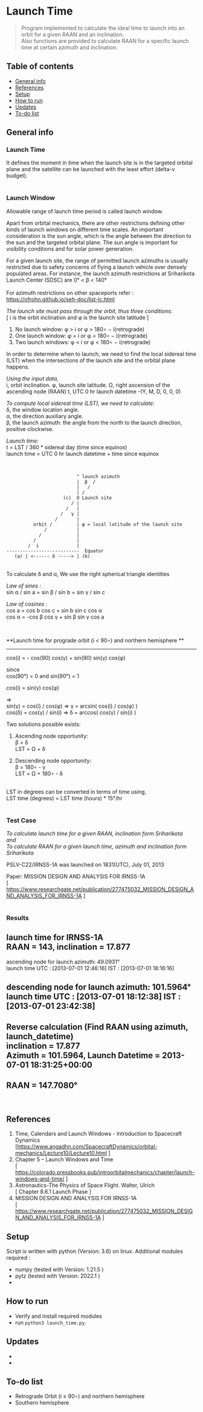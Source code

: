 # Launch Time
> Program implemented to calculate the ideal time to launch into an orbit for a given RAAN and an inclination.  
> Also functions are provided to calculate RAAN for a specific launch time at certain azimuth and inclination.    


## Table of contents
* [General info](#general-info)
* [References](#references)
* [Setup](#setup)
* [How to run ](#how)
* [Updates](#updates)
* [To-do list](#to-do)


## General info
### Launch Time    
It defines the moment in time when the launch site is in the targeted orbital plane and the satellite can be launched with the least effort (delta-v budget).      
&nbsp;         
### Launch Window    
Allowable range of launch time period is called launch window.
&nbsp;         

Apart from orbital mechanics, there are other restrictions defining other kinds of launch windows on different time scales. An important consideration is the sun angle, which is the angle between the direction to the sun and the targeted orbital plane. The sun angle is important for visibility conditions and for solar power generation.
&nbsp;        

For a given launch site, the range of permitted launch azimuths is usually restricted due to safety concerns of flying a launch vehicle over densely populated areas. For instance, the launch azimuth restrictions at Sriharikota Launch Center (SDSC) are 0° < β < 140°    
&nbsp;        
For azimuth restrictions on other spaceports refer :    https://ofrohn.github.io/seh-doc/list-lc.html
&nbsp;    
   

*The launch site must pass through the orbit, thus three conditions:*    
[ i is the orbit inclination and φ is the launch site latitude ]    

1. No launch window: φ > i or φ > 180∘ − i(retrograde)    
2. One launch window: φ = i or φ = 180∘ − i(retrograde)    
3. Two launch windows: φ < i or φ < 180∘ − i(retrograde)   

In order to determine when to launch, we need to find the local sidereal time (LST) when the intersections of the launch site and the orbital plane happens.    

*Using the input data,*   
i, orbit inclination.
φ, launch site latitude.
Ω, right ascension of the ascending node (RAAN)
t, UTC 0 hr launch datetime -(Y, M, D, 0, 0, 0) 

*To compute local sidereal time (LST), we need to calculate:*    
δ, the window location angle.     
α, the direction auxiliary angle.      
β, the launch azimuth: the angle from the north to the launch direction, positive clockwise.  
  
*Launch time:*     
t = LST / 360 * sidereal day  (time since equinox)   
launch time = UTC 0 hr launch datetime + time since equinox    

 

&nbsp;      

                              ^ launch azimuth
                              |  β  /
                              |   /
                              | /
                         (c)  O Launch site
                            / |
                          /   |
                        /   γ |
                      /       |
              orbit /         | φ = local latitude of the launch site
                  /           |
                /             |
              /               |
            /  i              |
    ---------------------------  Equator
       (a) | <------ δ -----> | (b)
        


&nbsp;    
To calculate δ and α, We use the right spherical triangle identities    

*Law of sines :*      
sin α / sin a = sin β / sin b = sin γ / sin c     
      
*Law of cosines :*       
cos a = cos b cos c + sin b sin c cos α     
cos α = -cos β cos γ + sin β sin γ cos a     

&nbsp;    

**Launch time for prograde orbit (i < 90∘) and northern hemisphere **    
***     
cos(i) = - cos(90) cos(γ) + sin(90) sin(γ) cos(φ)     

since   
cos(90°) = 0 and sin(90°) = 1      

cos(i) =  sin(γ) cos(φ)      

=>      
sin(γ) = cos(i) / cos(φ) =>  γ = arcsin( cos(i) / cos(φ)  )     
cos(δ) = cos(γ) / sin(i) =>  δ = arccos( cos(γ) / sin(i)  )     

Two solutions possible exists:    

1. Ascending node opportunity:    
β = δ    
LST = Ω + δ     

2. Descending node opportunity:   
β = 180∘ - γ   
LST = Ω + 180∘ - δ    

    
&nbsp;    
LST in degrees can be converted in terms of time using,    
LST time (degrees) = LST time (hours) * 15°/hr  
&nbsp;    


### Test Case    
    
*To calculate launch time for a given RAAN, inclination form Sriharikota   
and     
To calculate RAAN for a given launch time, azimuth and inclination form Sriharikota*          

PSLV-C22/IRNSS-1A was launched on 1831(UTC), July 01, 2013   

Paper: MISSION DESIGN AND ANALYSIS FOR IRNSS-1A   
[ https://www.researchgate.net/publication/277475032_MISSION_DESIGN_AND_ANALYSIS_FOR_IRNSS-1A ]    
&nbsp;       

### Results    
launch time for IRNSS-1A    
RAAN = 143,  inclination  = 17.877    
-    

ascending node for launch azimuth: 49.0931°    
launch time UTC : [2013-07-01 12:46:16]  IST : [2013-07-01 18:16:16]    

descending node for launch azimuth: 101.5964°     
launch time UTC : [2013-07-01 18:12:38]  IST : [2013-07-01 23:42:38]     
-    


Reverse calculation (Find RAAN using azimuth, launch_datetime)    
inclination  = 17.877    
Azimuth = 101.5964,  Launch Datetime  = 2013-07-01 18:31:25+00:00     
-      
RAAN        = 147.7080°     
-      
&nbsp;   
## References   

1. Time, Calendars and Launch Windows - Introduction to Spacecraft Dynamics    
[https://www.angadhn.com/SpacecraftDynamics/orbital-mechanics/Lecture10/Lecture10.html ]       
2. Chapter 5 – Launch Windows and Time   
[ https://colorado.pressbooks.pub/introorbitalmechanics/chapter/launch-windows-and-time/ ]   
3. Astronautics-The Physics of Space Flight. Walter, Ulrich    
[ Chapter 8.6.1 Launch Phase ]      
4. MISSION DESIGN AND ANALYSIS FOR IRNSS-1A   
[ https://www.researchgate.net/publication/277475032_MISSION_DESIGN_AND_ANALYSIS_FOR_IRNSS-1A ]

## Setup
Script is written with python (Version: 3.6) on linux. Additional modules required :   

* numpy  (tested with Version: 1.21.5 )
* pytz   (tested with Version:  2022.1 )
* 

## How to run   
* Verify and install required modules 
* run `python3 launch_time.py`. 


## Updates   
*   
*    

## To-do list
* Retrograde Orbit (i ≥ 90∘) and northern hemisphere   
* Southern hemisphere

